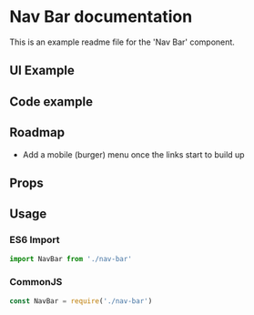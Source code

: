 # Nav Bar documentation

This is an example readme file for the 'Nav Bar' component.

## UI Example

<!-- STORY -->

## Code example

<!-- SOURCE -->

## Roadmap

- Add a mobile (burger) menu once the links start to build up

## Props

<!-- PROPS -->

## Usage

### ES6 Import
```js
import NavBar from './nav-bar'
```

### CommonJS

```js
const NavBar = require('./nav-bar')
